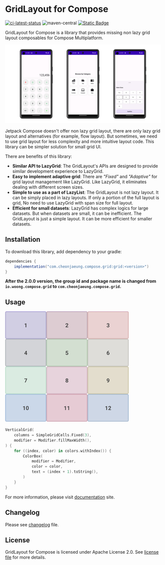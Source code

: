 # GridLayout for Compose

[![ci-latest-status](https://github.com/cheonjaeung/gridlayout-compose/actions/workflows/ci.yml/badge.svg)](https://github.com/cheonjaeung/gridlayout-compose/actions/workflows/ci.yml)
![maven-central](https://img.shields.io/maven-central/v/com.cheonjaeung.compose.grid/grid)
[![Static Badge](https://img.shields.io/badge/License-Apache%202.0-Green)](https://github.com/cheonjaeung/gridlayout-compose/blob/main/LICENSE.txt)

GridLayout for Compose is a library that provides missing non lazy grid layout composables for Compose Multiplatform.

![grid-examples](docs/images/grid-overview-examples.png)

Jetpack Compose doesn't offer non lazy grid layout, there are only lazy grid layout and alternatives (for example, flow layout).
But sometimes, we need to use grid layout for less complexity and more intuitive layout code.
This library can be simpler solution for small grid UI.

There are benefits of this library:

- **Similar API to LazyGrid**: The GridLayout's APIs are designed to provide similar development experience to LazyGrid.
- **Easy to implement adaptive grid**: There are _"Fixed"_ and _"Adaptive"_ for grid layout management like LazyGrid.
  Like LazyGrid, it eliminates dealing with different screen sizes.
- **Simple to use as a part of LazyList**: The GridLayout is not lazy layout. It can be simply placed in lazy layouts.
  If only a portion of the full layout is grid, No need to use LazyGrid with span size for full layout.
- **Efficient for small datasets**: LazyGrid has complex logics for large datasets. But when datasets are small, it can be inefficient.
  The GridLayout is just a simple layout. It can be more efficient for smaller datasets.

## Installation

To download this library, add dependency to your gradle:

```groovy
dependencies {
    implementation("com.cheonjaeung.compose.grid:grid:<version>")
}
```

**After the 2.0.0 version, the group id and package name is changed from**
**`io.woong.compose.grid` to `com.cheonjaeung.compose.grid`.**

## Usage

![usage-example](docs/images/usage-example.png)

```kotlin
VerticalGrid(
    columns = SimpleGridCells.Fixed(3),
    modifier = Modifier.fillMaxWidth(),
) {
    for ((index, color) in colors.withIndex()) {
        ColorBox(
            modifier = Modifier,
            color = color,
            text = (index + 1).toString(),
        )
    }
}
```

For more information, please visit [documentation](https://cheonjaeung.github.io/gridlayout-compose/) site.

## Changelog

Please see [changelog](./CHANGELOG.md) file.

## License

GridLayout for Compose is licensed under Apache License 2.0. See [license file](./LICENSE.txt) for more details.
